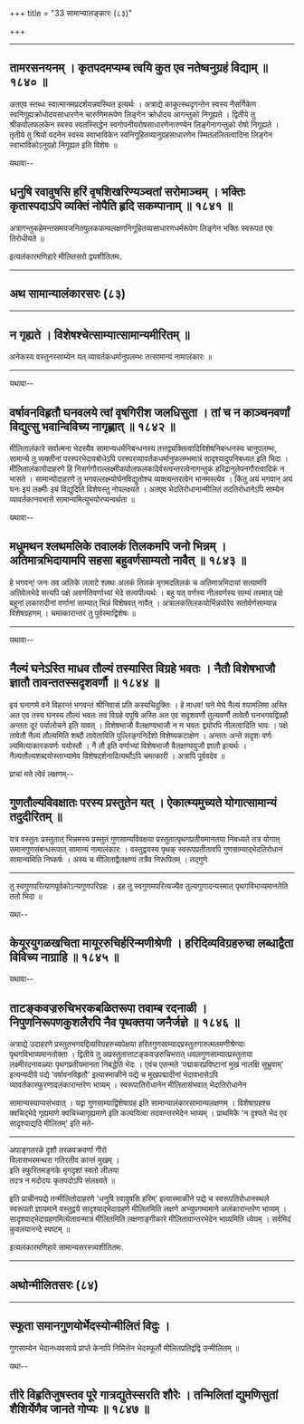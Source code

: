 +++
title = "33 सामान्यालङ्कारः (८३)"

+++


------------------------------------------------------------------------

## तामरसनयनम् । कृतपदमप्यम्ब त्वयि कुत एव नतेष्वनुग्रहं विद्याम् ॥ १८४० ॥

अतएव स्तब्धः स्वात्मानमप्रदर्शयन्नवस्थित इत्यर्थः । अत्राद्ये
काकुत्स्थदृगन्तेन स्वस्य नैसर्गिकेण स्वनिगूह्यक्रोधोदयसाधारणेन
चारुणिमरूपेण लिङ्गेन क्रोधोदय आगन्तुको निगूह्यते । द्वितीये तु
श्रीकपोलफलकेन स्वस्य स्वतस्सिद्धेन स्वगोपनीयरोषसाधारणेनारुण्येन
लिङ्गेनागन्तुको रोषो निगूह्यते । तृतीये तु श्रियो वदनेन स्वस्य
स्वाभाविकेन स्वनिगूहितव्यानुग्रहसाधारणेन स्मितललितत्वादिना लिङ्गेन
स्वाभाविकोऽनुग्रहो निगूह्यत इति विशेषः ॥

यथावा--



## धनुषि रवावुषसि हरिं वृषशिखरिण्यञ्चतां सरोमाञ्चम् । भक्तिः कृतास्पदाऽपि व्यक्तिं नोपैति हृदि सकम्पानाम् ॥ १८४१ ॥

अत्रागन्तुकहेमन्तसमयजनितपुलककम्पलक्षणनिगूहितव्यसाधारणधर्मरूपेण लिङ्गेन
भक्तिः स्वरूपत एव तिरोधीयते ॥

इत्यलंकारमणिहारे मीलितसरो द्व्यशीतितमः.

------------------------------------------------------------------------

## अथ सामान्यालंकारसरः (८३)

------------------------------------------------------------------------



## न गृह्यते । विशेषश्चेत्साम्यात्सामान्यमीरितम् ॥

अनेकस्य वस्तुनस्साम्येन यत् व्यावर्तकधर्मानुपलम्भः तत्सामान्यं
नामालंकारः ॥

------------------------------------------------------------------------

यथावा--



## वर्षावनविहृतौ घनवलये त्वां वृषगिरीश जलधिसुता । तां च न काञ्चनवर्णां विद्युत्सु भवान्विविच्य नागृह्णात् ॥ १८४२ ॥

मीलितालंकारे सर्वात्मना भेदस्यैव सामान्यधर्मनिबन्धनस्य
तत्तद्व्यक्तित्वादिविशेषनिबन्धनस्य चानुपलम्भः, सामान्ये तु व्यक्तीनां
परस्परभेदावबोधेऽपि परस्परव्यावर्तकधर्मानुफलम्भमात्रं सादृश्यादुपनिबध्यत
इति भिदा । मीलितालंकारोदाहरणे हि
निसर्गगौराल्लक्ष्मीकपोलफलकादेर्वस्त्वन्तरत्वेनागन्तुकं
हरिद्रानुलेपनगौरत्वादिकं न भासते । सामान्योदाहरणे तु
भगवल्लक्ष्म्योर्घनविद्युतोश्च व्यक्त्यन्तरत्वेन भानमस्त्येव । किंतु अयं
भगवान् अयं घनः इयं लक्ष्मीः इयं विद्युदिति विशेषस्तु नोपलक्ष्यते । अतएव
भेदतिरोधानान्मीलितं तदतिरोधानेऽपि साम्येन व्यावर्तकानवभासे
सामान्यमित्युभयोरप्यन्वर्थता ॥

यथावा--



## मधुमथन श्लथमलिके तवालकं तिलकमपि जनो भिन्नम् । अतिमात्रभिदायामपि सहसा बहुवर्णसाम्यतो नावैत् ॥ १८४३ ॥

हे भगवन्! जनः तव अलिके ललाटे श्लथः अलकं तिलकं मृगमदतिलकं च
अतिमात्रभिदायां सत्यामपि अतिवेलभेदे सत्यपि पक्षे अवर्णतिवर्णाभ्यां भेदे
सत्यपीत्यर्थः । बहु यत् वर्णस्य नीलवर्णस्य साम्यं तस्मात् पक्षे बहूनां
लकारादीनां वर्णानां साम्यात् भिन्नं विशेषवत् नावैत् ।
अत्रालकतिलकयोर्भिन्नयोरेव सतोर्वर्णसाम्यान्न विशेषग्रहणम् ।
चमत्कारान्तरं तु पूर्वस्माद्विशेषः ॥

------------------------------------------------------------------------

यथावा--



## नैल्यं घनेऽस्ति माधव तौल्यं तस्यास्ति विग्रहे भवतः । नैतौ विशेषभाजौ ज्ञातौ तावन्ततस्सदृशवर्णौ ॥ १८४४ ॥

इयं घनागमे वने विहरन्तं भगवन्तं श्रीनिवासं प्रति कस्यचिदुक्तिः । हे
माधव! घने मेघे नैल्यं श्यामलिमा अस्ति अत एव तस्य घनस्य तौल्यं भवतः तव
विग्रहे वपुषि अस्ति अत एव सदृशवर्णौ तुल्यवर्णौ तावेतौ घनभगवद्विग्रहौ
अन्ततः दूरं पर्यालोचने इति यावत् । विशेषभाजौ वैलक्षण्यभाजौ न न भवतः
द्वयोरपि नीलत्वादिति भावः । पक्षे तावेतौ नैल्यं तौल्यमिति शब्दौ
तावेताविति पुल्लिङ्गनिर्देशो विशेष्यकटाक्षेण । अन्ततः अन्ते सदृशः वर्णः
ल्यमित्याकारकवर्णः ययोस्तौ । नै तौ इति वर्णाभ्यां विशेषभाजौ
वैलक्षण्ययुजौ ज्ञातौ इत्यर्थः । नैल्यतौल्यशब्दयोस्ताभ्यामेव
विशेषदर्शनादित्यर्थोऽपि चमत्कारी । अत्रापि पूर्ववदेव ॥

प्राचां मते त्वेवं लक्षणम्--



## गुणतौल्यविवक्षातः परस्य प्रस्तुतेन यत् । ऐकात्म्यमुच्यते योगात्सामान्यं तदुदीरितम् ॥

यत्र वस्तुतः प्रस्तुतात् भिन्नमस्य प्रस्तुतं गुणसाम्यविवक्षया
प्रस्तुतात्पृथगप्रतीयमानतया निबध्यते तत्र योगात् समानगुणसंबन्धरूपात्
सामान्यं नामालंकारः । वस्तुद्वयस्य पृथक् स्वरूपप्रतीतावपि
गुणसाम्याद्भेदतिरोधानं सामान्यमिति निष्कर्षः । अस्य च मीलिताद्वैलक्षण्यं
तत्रैव निरूपितम् । तद्गुणे

------------------------------------------------------------------------

तु स्वगुणपरित्यागपूर्वकोऽन्यगुणपरिग्रहः । इह तु स्वगुणमपरित्यज्यैव
तुल्यगुणादन्यस्मात् पृथगविभाव्यमानतेति ततो भिदा ॥

यथा--



## केयूरयुगळखचिता मायूररुचिर्हरिन्मणीश्रेणी । हरिदिव्यविग्रहरुचा लब्धाद्वैता विविच्य नाग्राहि ॥ १८४५ ॥

यथावा--



## ताटङ्कवज्ररुचिभरकबळितरूपा तवाम्ब रदनाळी । निपुणनिरूपणकुशलैरपि नैव पृथक्तया जनैर्जज्ञे ॥ १८४६ ॥

अत्राद्ये उदाहरणे प्रस्तुतभगवद्दिव्यविग्रहरुच्यपेक्षया
हरितगुणसाम्यादप्रस्तुतगारुत्मतमणीश्रेण्याः पृथगविभाव्यमानतोक्ता ।
द्वितीये तु अप्रस्तुतात्ताटङ्कवज्ररुचिभरात् धवलगुणसाम्यात्प्रस्तुताया
लक्ष्मीरदनावळ्याः पृथगप्रतीयमानता निबद्धेति भेदः । एवंच एतन्मते
‘पद्माकरप्रविष्टानां मुखं नालक्षि सुभ्रुवाम्’ इत्यन्यदीये पद्ये
‘वर्षावनविहृतौ' इत्यास्माकीने पद्ये च मुखपद्मादीनां भेदावभासेऽपि
व्यावर्तकास्फुरणादलंकारान्तरेण भाव्यम् । स्वरूपातिरोधानेन मीलितासंभवात्
भेदातिरोधानेन

सामान्यस्याप्यसंभवात् । यद्वा गुणसाम्याद्विशेषाग्रह इति
सामान्यालंकारसामान्यलक्षणम् । विशेषाग्रहश्च क्वचिद्भेदे गृह्यमाणे
क्वचिच्चागृह्यमाणे इति कल्पयित्वा तदवान्तरभेदेन भाव्यम् । प्राथमिके 'न
दृश्यते भेद एव सादृश्याद्यदि मीलितम्' इति मते-

------------------------------------------------------------------------

अपाङ्गतरळे दृशौ तरळवक्रवर्णा गीरो  
विलासभरमन्थरा गतिरतीव कान्तं मुखम् ।  
इति स्फुरितमङ्गके मृगदृशां स्वतो लीलया  
तदत्र न मदोदयः कृतपदोऽपि संलक्ष्यते ॥

इति प्राचीनपद्ये तन्मीलितोदाहरणे 'धनुषि रवावुषसि हरिम्’ इत्यास्माकीने
पद्ये च स्वरूपतिरोधानस्थले स्वरूपतो ज्ञायमाने वस्तुद्वये
सादृश्याद्भेदाग्रहणे मीलितमिति लक्षणे अभ्युपगम्यमाने अलंकारान्तरेण
भाव्यम् । सादृश्याद्भेदाग्रहणमित्येतावन्मात्रं मीलितमिति लक्षणाङ्गीकारे
मीलितावान्तरभेदेन भाव्यमिति ध्येयम् । सर्वमिदं कुवलयानन्दे स्पष्टम् ॥

इत्यलंकारमणिहारे सामान्यसरस्त्र्यशीतितमः.

------------------------------------------------------------------------



## अथोन्मीलितसरः (८४)

------------------------------------------------------------------------

## स्फूता समानगुणयोर्भेदस्योन्मीलितं विदुः ।

गुणसाम्येन भेदानध्यवसाये प्राप्ते केनापि निमित्तेन भेदस्फूर्तौ
मीलितप्रतिद्वंद्वि उन्मीलितम् ॥

यथा--



## तीरे विहृतिजुषस्तव पूरे गात्रद्युतेस्सरति शौरेः । तन्मिलितां द्युमणिसुतां शैशिर्येणैव जानते गोप्यः ॥ १८४७ ॥


